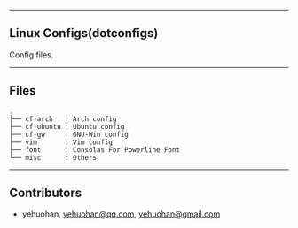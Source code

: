 
---
## Linux Configs(dotconfigs)
 Config files.

---
## Files

```text
.
├── cf-arch   : Arch config
├── cf-ubuntu : Ubuntu config
├── cf-gw     : GNU-Win config
├── vim       : Vim config
├── font      : Consolas For Powerline Font
└── misc      : Others
```

---
## Contributors
 - yehuohan, yehuohan@qq.com, yehuohan@gmail.com

